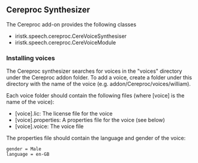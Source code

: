 ## Cereproc Synthesizer

The Cereproc add-on provides the following classes 

* iristk.speech.cereproc.CereVoiceSynthesiser
* iristk.speech.cereproc.CereVoiceModule

### Installing voices

The Cereproc synthesizer searches for voices in the "voices" directory under the Cereproc addon folder. To add a voice, create a folder under this directory with the name of the voice (e.g. addon/Cereproc/voices/william).

Each voice folder should contain the following files (where [voice] is the name of the voice):

* [voice].lic: The license file for the voice
* [voice].properties: A properties file for the voice (see below)
* [voice].voice: The voice file

The properties file should contain the language and gender of the voice:

```
gender = Male
language = en-GB
```


